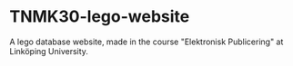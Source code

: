 # TNMK30-lego-website
A lego database website, made in the course "Elektronisk Publicering" at Linköping University.
